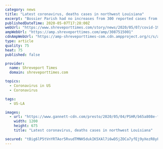 ```yaml
---
category: news
title: "Latest coronavirus, deaths cases in northwest Louisiana"
excerpt: "Bossier Parish had no increases from 300 reported cases from Monday to Tuesday, and an increase to 303 Wednesday. On Thursday, Bossier increased slightly to 307 positive cases and increased from 17 to 18 deaths related to the virus."
publishedDateTime: 2020-05-07T17:28:00Z
webUrl: "https://www.shreveporttimes.com/story/news/2020/05/07/covid-19-update-northwest-louisiana-coronavirus-deaths-cases/3087515001/"
ampWebUrl: "https://amp.shreveporttimes.com/amp/3087515001"
cdnAmpWebUrl: "https://amp-shreveporttimes-com.cdn.ampproject.org/c/s/amp.shreveporttimes.com/amp/3087515001"
type: article
quality: 75
heat: 75
published: false

provider:
  name: Shreveport Times
  domain: shreveporttimes.com

topics:
  - Coronavirus in US
  - Coronavirus

tags:
  - US-LA

images:
  - url: "https://www.gannett-cdn.com/presto/2020/05/04/PSHR/b65a808e-f3b0-45d3-bca9-bf14bd8ed840-2020_BRF_Mask_Delivery_David_Raines.jpg?auto=webp&crop=5456,3069,x0,y363&format=pjpg&width=1200"
    width: 1200
    height: 675
    title: "Latest coronavirus, deaths cases in northwest Louisiana"

secured: "tBig6lP5tVnYRTAor5RvudTMNH5dukIK5XAl7i6wD5jZOCa7yfEj9yXezR8yFUVpQ9N8DefHULSgIh+v0jFU3o4xhkzsQl4rxODTnxdJC2GQ39UNjblMVmp+JGLjx4CK8RaeJZZFOVJpo/AnqD/7QNsyc5tbYgnfEiGlC9V58D4xxBMtTnLXE2GqvnTIPzETht1owVCWa2imhRZmlJJJTFTAaxKq0Xx1Iz+sUvDDkuPzgy3sIUyQWrslq7aWZXLxvh4D56i4Cl6HITg7dfbiDQVWk6jOUMyxu+f0G6TrI9d2N56rkNLI0Q98b/IcsZbs;PGoXpf3GTsnfgQ2ck77tRg=="
---
```


